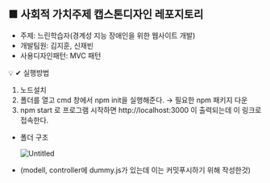 ## ■ 사회적 가치주제 캡스톤디자인 레포지토리

- 주제: 느린학습자(경계성 지능 장애인을 위한 웹사이트 개발)
- 개발팀원: 김지훈, 신재빈
- 사용디자인패턴: MVC 패턴

<aside>
💡 ✔ 실행방법

1. 노드설치
2. 폴더를 열고 cmd 창에서 npm init을 실행해준다. → 필요한 npm 패키지 다운
3. npm start 로 프로그램 시작하면 http://localhost:3000 이 출력되는데 이 링크로 접속한다.

</aside>

- 폴더 구조
    
    ![Untitled](https://cdn.discordapp.com/attachments/1033365858459848729/1161662995894636594/image.png?ex=65391df8&is=6526a8f8&hm=37ab9f687507b65bb93ac5564f37e97731b2d627fbaefceba5892851c473764b&)

- (modell, controller에 dummy.js가 있는데 이는 커밋푸시하기 위해 작성한것)